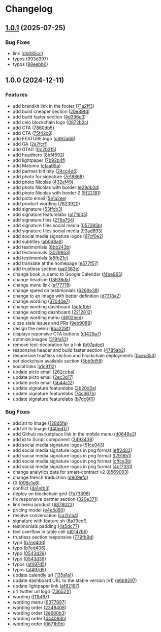 # Changelog

## [1.0.1](https://github.com/feature-sh/website/compare/v1.0.0...v1.0.1) (2025-07-25)


### Bug Fixes

* link ([db085cc](https://github.com/feature-sh/website/commit/db085cca0e6d3665e7dd6386f8948888b3043c85))
* typos ([993d397](https://github.com/feature-sh/website/commit/993d39756f9a235da58747d980fb2e75139c2a18))
* typos ([98eebb0](https://github.com/feature-sh/website/commit/98eebb0f5c51deb2e480b97b3416453897df3a4c))

## 1.0.0 (2024-12-11)


### Features

* add brandkit link in the footer ([71a2ff3](https://github.com/feature-sh/website/commit/71a2ff3cd45aab8deea01164f6eba02bb9cd3706))
* add build cheaper section ([20e89fd](https://github.com/feature-sh/website/commit/20e89fd6c3c47a0d1f899032fb45b153620cbb17))
* add build faster section ([4d396e3](https://github.com/feature-sh/website/commit/4d396e30053c68178c3930fad38701938f136c8b))
* add celo blockchain logo ([0872b2c](https://github.com/feature-sh/website/commit/0872b2c8a2ac5a2716d0996d16db86b3550fcd9f))
* add CTA ([7860db5](https://github.com/feature-sh/website/commit/7860db5cfa6f3840b302f957388e4a85e2f20239))
* add CTA ([75f42c8](https://github.com/feature-sh/website/commit/75f42c8d98b4307a1a2a3885964092a93cb099bd))
* add FEATURE logo ([c692a68](https://github.com/feature-sh/website/commit/c692a6824040201ce0e604e5beede1781b47c650))
* add GA ([2a7fcff](https://github.com/feature-sh/website/commit/2a7fcffff78f5a8815641e28c5b80856a7b7aabe))
* add GTAG ([0c20215](https://github.com/feature-sh/website/commit/0c20215c99976db43aaee086b0a315f67cb4bef5))
* add headhero ([8bf4592](https://github.com/feature-sh/website/commit/8bf45926fc69146bd239845e44f6a4d4c044703f))
* add lightpaper ([7b92b4f](https://github.com/feature-sh/website/commit/7b92b4f5602bf01d5d34820ed417b4bff11d31b1))
* add Matomo ([cfaa95a](https://github.com/feature-sh/website/commit/cfaa95abb82eaa939079c710458c2d555f51302d))
* add partner bitfinity ([24cc4d6](https://github.com/feature-sh/website/commit/24cc4d6c361dfebbc1c577846089022fe7e5ed68))
* add photo for signature ([7e18868](https://github.com/feature-sh/website/commit/7e18868dbcb6d69cc035ed736123b2d7757afd73))
* add photo Nicolas ([432ef49](https://github.com/feature-sh/website/commit/432ef4909cf99a786cd903bbc9ebe9152ecdaf91))
* add photo Nicolas with border ([e29db2d](https://github.com/feature-sh/website/commit/e29db2df331b35e74ca1687f2ab0df89915259ef))
* add photo Nicolas with border 2 ([5f22181](https://github.com/feature-sh/website/commit/5f22181cae73c9aca480a215431420297556fedd))
* add picto email ([5e1a2ee](https://github.com/feature-sh/website/commit/5e1a2ee08ca7d0d90669bd4ebbc1dbddf42f519d))
* add product wording ([7623920](https://github.com/feature-sh/website/commit/762392029cc275475b109d758975e8c5715737fb))
* add signature ([53ffcb3](https://github.com/feature-sh/website/commit/53ffcb30bf730ad0d1346f47edfb28be0e78cf7f))
* add signature featurelabs ([a171605](https://github.com/feature-sh/website/commit/a17160575b21bc304c9b82309905ca12a0000926))
* add signature files ([276a754](https://github.com/feature-sh/website/commit/276a75405888cd82943ee89173534369f4fb1d93))
* add signature files social media ([057395b](https://github.com/feature-sh/website/commit/057395b528415a6c2c328fd8eb63e1485c36174f))
* add signature files social media ([93ad693](https://github.com/feature-sh/website/commit/93ad69394559d6df3e02a6a6afa9e5a859414e7d))
* add social media signature logos ([97cf0e2](https://github.com/feature-sh/website/commit/97cf0e2734121069c4a7a696290702a42a94456c))
* add subtitles ([ab0d8a6](https://github.com/feature-sh/website/commit/ab0d8a60f3f1a8602a1bab16c330b37ce2398968))
* add testimonials ([8bb243b](https://github.com/feature-sh/website/commit/8bb243b59f8d03f89796506c4c6df8f9dd049086))
* add testimonials ([3079953](https://github.com/feature-sh/website/commit/3079953e96b4df56af826f427e66c273919a0854))
* add testimonials ([a8fb21c](https://github.com/feature-sh/website/commit/a8fb21c019b80c4aaf56919a07f3249e004784e9))
* add translate at the homepage ([e577f57](https://github.com/feature-sh/website/commit/e577f57651b4cffedc3977b5702748b50e09483e))
* add trustless section ([aa0363e](https://github.com/feature-sh/website/commit/aa0363e9ccd6d16abf6c762e01b1b76a2e0a78ff))
* change book_a_demo to Google Calendar ([f4be965](https://github.com/feature-sh/website/commit/f4be965a953bc51f2f2c4479cefaae1b8e8b755a))
* change headline ([13636d5](https://github.com/feature-sh/website/commit/13636d58e3b98f3901b957a82f03c6c0bd353619))
* change menu link ([af77718](https://github.com/feature-sh/website/commit/af7771843281cd6de9ae32f671ed963e8ffb2dc4))
* change speed on testimonials ([6269e38](https://github.com/feature-sh/website/commit/6269e38c06a1ba3e91b486356e4d6e6e9e75080d))
* change to an image with better definition ([d7318a2](https://github.com/feature-sh/website/commit/d7318a2fc11ce98dd56deca93b7f96e5c111e380))
* change wording ([37040e7](https://github.com/feature-sh/website/commit/37040e730b495e6812f2ce2cb5a5d14d79285c41))
* change wording dashboard ([5efcfb5](https://github.com/feature-sh/website/commit/5efcfb56ffc99a06e3e01e2812b28d0a3d51e357))
* change wording dashboard ([2212812](https://github.com/feature-sh/website/commit/2212812f6e195a5e1338506038c17a0cc6cfacd4))
* change wording menu ([d802eed](https://github.com/feature-sh/website/commit/d802eed77a4e81f17e413d9aa0c0f3ec0cfa6b52))
* close stale issues and PRs ([9eb9089](https://github.com/feature-sh/website/commit/9eb9089f6237ecb7eff21a2b7992936c50337f06))
* design the menu ([8ba228f](https://github.com/feature-sh/website/commit/8ba228f218b9811ad239d8986a25d191257eedb9))
* displays reponsive CTA buttons ([c1429a7](https://github.com/feature-sh/website/commit/c1429a7fb6f7f4a3136a68ff5104ecdc964a7b65))
* optimize images ([319fa52](https://github.com/feature-sh/website/commit/319fa521383d698eb1f5fa73eb3d0ec6cd818d92))
* remove text-decoration for a link ([b97aded](https://github.com/feature-sh/website/commit/b97adedbb130d1f3b6cda91dfa1ad9f6114ce626))
* responsive header and build faster section ([4785ab2](https://github.com/feature-sh/website/commit/4785ab2745d76c9cd70214687273f186fdfb7918))
* responsive trustless section and blockchain deployments ([0cec653](https://github.com/feature-sh/website/commit/0cec6530c36e7e93ef0e13de16747d514111036a))
* set blockchain available section ([5bb9d58](https://github.com/feature-sh/website/commit/5bb9d58d0a229ebe545f0474430ebf6916c526e3))
* social links ([a1c9112](https://github.com/feature-sh/website/commit/a1c9112e239367f5e5af69595901891d06d20f30))
* update picto email ([262ccba](https://github.com/feature-sh/website/commit/262ccba5e9baa841e6ba4cc1e7d2d1cac528f023))
* update picto email ([2ec3d17](https://github.com/feature-sh/website/commit/2ec3d175b0220b237ddf37ffd3ffa51ab27c6c2f))
* update picto email ([5b44c12](https://github.com/feature-sh/website/commit/5b44c123b4607620bf4f9be51e43b5b5d7c5a9fd))
* update signature featurelabs ([2b20d2e](https://github.com/feature-sh/website/commit/2b20d2ee5dd8549eb4eed853e0c9eecb570b30b5))
* update signature featurelabs ([74cd67b](https://github.com/feature-sh/website/commit/74cd67bdb564551a4682d6a8287c5144099d2940))
* update signature featurelabs ([b7dc8f0](https://github.com/feature-sh/website/commit/b7dc8f01cbde1fe2d8f3039d6ccae9da47331dd3))


### Bug Fixes

* add alt to Image ([128d5fa](https://github.com/feature-sh/website/commit/128d5fae08fd7095a215bc62bb8d205f22bcb5b5))
* add alt to Image ([340ed17](https://github.com/feature-sh/website/commit/340ed1780c616aead5f467cca809a5e7eb370dac))
* add Github marketplace link in the mobile menu ([d0648e2](https://github.com/feature-sh/website/commit/d0648e2989d657c6bcc80a36f27f4fa1c684f02f))
* add id to Script component ([3493438](https://github.com/feature-sh/website/commit/349343827bbae0e3ef9a010ee1aebeefec9d682c))
* add social media signature logos ([51ce043](https://github.com/feature-sh/website/commit/51ce0435cae4cde5f190ef1e1d38943719db00cc))
* add social media signature logos in png format ([eff2d02](https://github.com/feature-sh/website/commit/eff2d02f4889c079d604df0559cdba9aaf3aceff))
* add social media signature logos in png format ([f791851](https://github.com/feature-sh/website/commit/f79185170e57bd5a5816bae731845236c773a08d))
* add social media signature logos in png format ([cffce3b](https://github.com/feature-sh/website/commit/cffce3b4849e237debf86278642aebaa4a51d429))
* add social media signature logos in png format ([4cf7331](https://github.com/feature-sh/website/commit/4cf733175ac900ed1b634000c091c23b51fe3ca3))
* change analytics data for smart-contract v2 ([8569093](https://github.com/feature-sh/website/commit/856909376c1ed3df8d5849283a40550a7084424e))
* change french traduction ([d909efd](https://github.com/feature-sh/website/commit/d909efdf9f7a8e8859ffb362f2ebb3cfb9cdfa83))
* CI ([098c1e8](https://github.com/feature-sh/website/commit/098c1e8a74db9ba5363e2c1ac742c27ee6bef660))
* conflict ([4a1efb3](https://github.com/feature-sh/website/commit/4a1efb3dda634874f24f60cdd5731482cca498ee))
* deploy on blockchain grid ([7b73398](https://github.com/feature-sh/website/commit/7b73398eceaed2982804eb1082bee325999eed8c))
* fix responsive partner section ([320e371](https://github.com/feature-sh/website/commit/320e3714e3ab3638a61ed88f0b32fe539e1de1db))
* link menu product ([6878022](https://github.com/feature-sh/website/commit/68780227215f51f6d4e91536b244685fe2ba8892))
* pricing model ([e4e5d90](https://github.com/feature-sh/website/commit/e4e5d9028a34e2d22d588f470cea3373e62d984d))
* resolve conversation ([ca2b1a4](https://github.com/feature-sh/website/commit/ca2b1a4d0f17cd81dbff74c7a922ea9e0b723ff7))
* signature with feature.sh ([6a79eef](https://github.com/feature-sh/website/commit/6a79eef3b8d6d8b59bda36811f542faf68cf4b93))
* testimonials padding ([4a5dc77](https://github.com/feature-sh/website/commit/4a5dc77588f5a19a02bda56d0e87366fbd80ade4))
* text overflow in table cell ([d0147b6](https://github.com/feature-sh/website/commit/d0147b6053fb92ecc9d9c3876a20af7eb6f42f7d))
* trustless section responsive ([779fb9d](https://github.com/feature-sh/website/commit/779fb9db10c388c16749b147f2050ef29b4e167f))
* typo ([b7ed406](https://github.com/feature-sh/website/commit/b7ed40612f291a265a6bd6932678d70d5f9fe22e))
* typo ([b7ed406](https://github.com/feature-sh/website/commit/b7ed40612f291a265a6bd6932678d70d5f9fe22e))
* typo ([0543d39](https://github.com/feature-sh/website/commit/0543d396202377fa19668a6c0911b13a18969a4c))
* typo ([0543d39](https://github.com/feature-sh/website/commit/0543d396202377fa19668a6c0911b13a18969a4c))
* typos ([af497d5](https://github.com/feature-sh/website/commit/af497d5da4c54c2cb9cb8a89892631e76e5d1d37))
* typos ([af497d5](https://github.com/feature-sh/website/commit/af497d5da4c54c2cb9cb8a89892631e76e5d1d37))
* update calendly url ([135a1a1](https://github.com/feature-sh/website/commit/135a1a178aca98060dc9a1ec36e39c8a632e5856))
* update dashboard URL to the stable version (v1) ([e6b9297](https://github.com/feature-sh/website/commit/e6b92971e494bef0c7149f38bf02e8cebe5ae091))
* update lightpaper link ([af92197](https://github.com/feature-sh/website/commit/af92197a877d95b8b525b861a930c419795ff886))
* url twitter url logo ([736521f](https://github.com/feature-sh/website/commit/736521ff86a13fa726aa815622f4f1758f21856c))
* wording ([f11bf67](https://github.com/feature-sh/website/commit/f11bf67888f70dfd3cdcf97a7ce9805c46f137e6))
* wording menu ([6377887](https://github.com/feature-sh/website/commit/6377887df8163a46e51a59651cac53ef904779eb))
* wording order ([2348408](https://github.com/feature-sh/website/commit/23484080794ae7675355a9b7fd2cf122b14a28bf))
* wording order ([2e680b3](https://github.com/feature-sh/website/commit/2e680b37cf5ffcad5db4b4330077282ccb00f331))
* wording order ([444093b](https://github.com/feature-sh/website/commit/444093b787ac114d4396f6cda0da92e65d469c15))
* wording order ([0671b9b](https://github.com/feature-sh/website/commit/0671b9ba6b5d021f75768e8ecfc1e715036eae0c))
